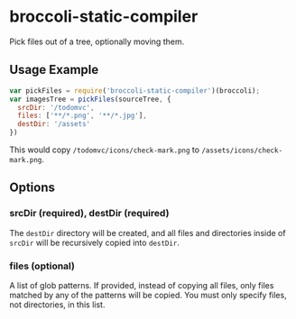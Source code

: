 # broccoli-static-compiler

Pick files out of a tree, optionally moving them.

## Usage Example

```js
var pickFiles = require('broccoli-static-compiler')(broccoli);
var imagesTree = pickFiles(sourceTree, {
  srcDir: '/todomvc',
  files: ['**/*.png', '**/*.jpg'],
  destDir: '/assets'
})
```

This would copy `/todomvc/icons/check-mark.png` to
`/assets/icons/check-mark.png`.

## Options

### srcDir (required), destDir (required)

The `destDir` directory will be created, and all files and directories inside
of `srcDir` will be recursively copied into `destDir`.

### files (optional)

A list of glob patterns. If provided, instead of copying all files, only files
matched by any of the patterns will be copied. You must only specify files,
not directories, in this list.
